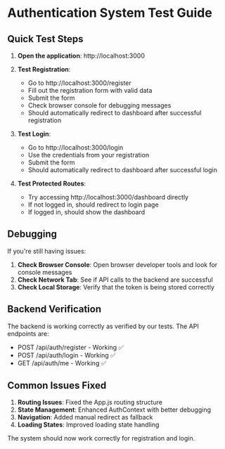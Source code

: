 # Authentication System Test Guide

## Quick Test Steps

1. **Open the application**: http://localhost:3000

2. **Test Registration**:
   - Go to http://localhost:3000/register
   - Fill out the registration form with valid data
   - Submit the form
   - Check browser console for debugging messages
   - Should automatically redirect to dashboard after successful registration

3. **Test Login**:
   - Go to http://localhost:3000/login
   - Use the credentials from your registration
   - Submit the form
   - Should automatically redirect to dashboard after successful login

4. **Test Protected Routes**:
   - Try accessing http://localhost:3000/dashboard directly
   - If not logged in, should redirect to login page
   - If logged in, should show the dashboard

## Debugging

If you're still having issues:

1. **Check Browser Console**: Open browser developer tools and look for console messages
2. **Check Network Tab**: See if API calls to the backend are successful
3. **Check Local Storage**: Verify that the token is being stored correctly

## Backend Verification

The backend is working correctly as verified by our tests. The API endpoints are:
- POST /api/auth/register - Working ✅
- POST /api/auth/login - Working ✅  
- GET /api/auth/me - Working ✅

## Common Issues Fixed

1. **Routing Issues**: Fixed the App.js routing structure
2. **State Management**: Enhanced AuthContext with better debugging
3. **Navigation**: Added manual redirect as fallback
4. **Loading States**: Improved loading state handling

The system should now work correctly for registration and login.
